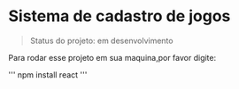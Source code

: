 <h1> Sistema de cadastro de jogos</h1>

>Status do projeto: em desenvolvimento

Para rodar esse projeto em sua maquina,por favor digite:

'''
npm install react
'''
